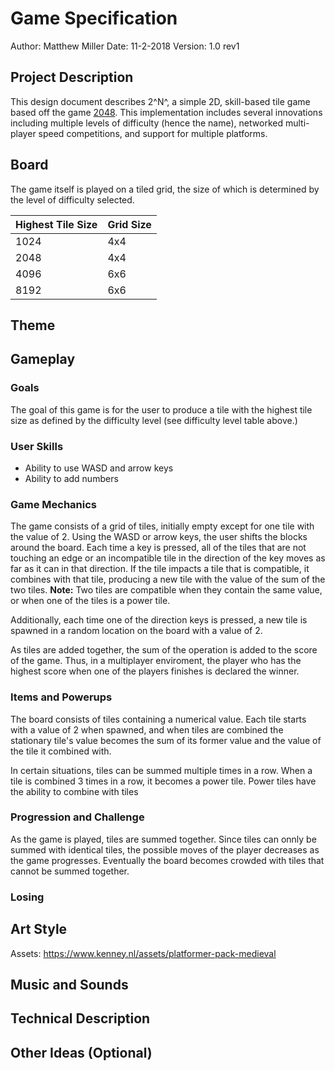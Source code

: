 # Game Specification
Author: Matthew Miller
Date: 11-2-2018
Version: 1.0 rev1

## Project Description
This design document describes 2^N^, a simple 2D, skill-based tile game based off the game [2048](https://play2048.co/).  This implementation includes several innovations including multiple levels of difficulty (hence the name), networked multi-player speed competitions, and support for multiple platforms.

## Board
The game itself is played on a tiled grid, the size of which is determined by the level of difficulty selected.

| Highest Tile Size | Grid Size |
|-------------------|-----------|
| 1024              | 4x4       |
| 2048              | 4x4       |
| 4096              | 6x6       |
| 8192              | 6x6       |

## Theme

## Gameplay

### Goals
The goal of this game is for the user to produce a tile with the highest tile size as defined by the difficulty level (see difficulty level table above.)

### User Skills
* Ability to use WASD and arrow keys
* Ability to add numbers

### Game Mechanics
The game consists of a grid of tiles, initially empty except for one tile with the value of 2.  Using the WASD or arrow keys, the user shifts the blocks around the board.  Each time a key is pressed, all of the tiles that are not touching an edge or an incompatible tile in the direction of the key moves as far as it can in that direction.  If the tile impacts a tile that is compatible, it combines with that tile, producing a new tile with the value of the sum of the two tiles.  **Note:** Two tiles are compatible when they contain the same value, or when one of the tiles is a power tile.

Additionally, each time one of the direction keys is pressed, a new tile is spawned in a random location on the board with a value of 2.

As tiles are added together, the sum of the operation is added to the score of the game.  Thus, in a multiplayer enviroment, the player who has the highest score when one of the players finishes is declared the winner.

### Items and Powerups
The board consists of tiles containing a numerical value.  Each tile starts with a value of 2 when spawned, and when tiles are combined the stationary tile's value becomes the sum of its former value and the value of the tile it combined with.

In certain situations, tiles can be summed multiple times in a row.  When a tile is combined 3 times in a row, it becomes a power tile.  Power tiles have the ability to combine with tiles 

### Progression and Challenge
As the game is played, tiles are summed together.  Since tiles can onnly be summed with identical tiles, the possible moves of the player decreases as the game progresses.  Eventually the board becomes crowded with tiles that cannot be summed together.

### Losing

## Art Style
Assets: https://www.kenney.nl/assets/platformer-pack-medieval
## Music and Sounds

## Technical Description

## Other Ideas (Optional)


<!--stackedit_data:
eyJoaXN0b3J5IjpbLTEzMzE2MTMyNzYsLTExMzMwNjgxMywyMD
M3NjU0MDc3LC0xMTA0NDkyODMzLDQyMDEyMjk4NiwtMTg4NzM2
MjI4MiwtMTUzMDUwMDYwNiwyMjc1OTc1NDAsMTE3Mzc2OTEyMS
wtMTc0NDg1NDI2NF19
-->